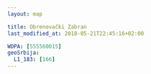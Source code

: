 ```yaml
---
layout: map

title: Obrenovački Zabran
last_modified_at: 2018-05-21T22:45:16+02:00

WDPA: [555560015]
geoSrbija:
  L1_183: [166]
---
```

